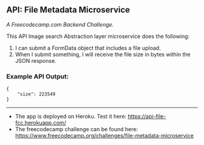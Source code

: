 ## API: File Metadata Microservice
_A Freecodecamp.com Backend Challenge._

This API Image search Abstraction layer microservice does the following:

1. I can submit a FormData object that includes a file upload.
2. When I submit something, I will receive the file size in bytes within the JSON response.

### Example API Output:
```
{
    "size": 223549
}

```


---
* The app is deployed on Heroku. Test it here: https://api-file-fcc.herokuapp.com/
* The freecodecamp challenge can be found here: https://www.freecodecamp.org/challenges/file-metadata-microservice
